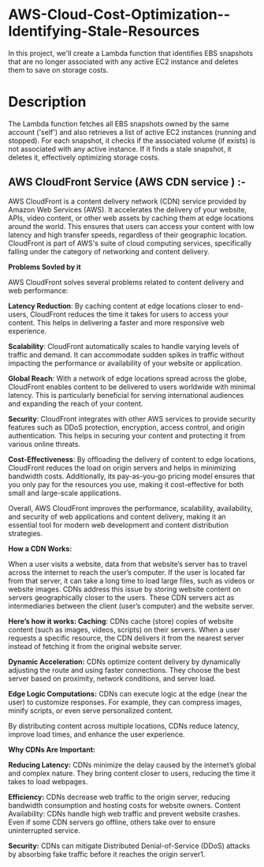 # AWS-Cloud-Cost-Optimization--Identifying-Stale-Resources
In this project, we'll create a Lambda function that identifies EBS snapshots that are no longer associated with any active EC2 instance and deletes them to save on storage costs.

# **Description**
  The Lambda function fetches all EBS snapshots owned by the same account ('self') and also retrieves a list of active EC2 instances (running and stopped). For each snapshot, it checks if the associated volume (if exists) is not associated with any active instance. If it finds a stale snapshot, it deletes it, effectively optimizing storage costs.
## AWS CloudFront Service (AWS CDN service ) :-
AWS CloudFront is a content delivery network (CDN) service provided by Amazon Web Services (AWS). It accelerates the delivery of your website, APIs, video content, or other web assets by caching them at edge locations around the world. This ensures that users can access your content with low latency and high transfer speeds, regardless of their geographic location. CloudFront is part of AWS's suite of cloud computing services, specifically falling under the category of networking and content delivery.


**Problems Sovled by it**


AWS CloudFront solves several problems related to content delivery and web performance:

**Latency Reduction**: By caching content at edge locations closer to end-users, CloudFront reduces the time it takes for users to access your content. This helps in delivering a faster and more responsive web experience.

**Scalability**: CloudFront automatically scales to handle varying levels of traffic and demand. It can accommodate sudden spikes in traffic without impacting the performance or availability of your website or application.

**Global Reach**: With a network of edge locations spread across the globe, CloudFront enables content to be delivered to users worldwide with minimal latency. This is particularly beneficial for serving international audiences and expanding the reach of your content.

**Security**: CloudFront integrates with other AWS services to provide security features such as DDoS protection, encryption, access control, and origin authentication. This helps in securing your content and protecting it from various online threats.

**Cost-Effectiveness**: By offloading the delivery of content to edge locations, CloudFront reduces the load on origin servers and helps in minimizing bandwidth costs. Additionally, its pay-as-you-go pricing model ensures that you only pay for the resources you use, making it cost-effective for both small and large-scale applications.

Overall, AWS CloudFront improves the performance, scalability, availability, and security of web applications and content delivery, making it an essential tool for modern web development and content distribution strategies.

**How a CDN Works:**

When a user visits a website, data from that website’s server has to travel across the internet to reach the user’s computer. If the user is located far from that server, it can take a long time to load large files, such as videos or website images.
CDNs address this issue by storing website content on servers geographically closer to the users. These CDN servers act as intermediaries between the client (user’s computer) and the website server.

**Here’s how it works:
Caching**: CDNs cache (store) copies of website content (such as images, videos, scripts) on their servers. When a user requests a specific resource, the CDN delivers it from the nearest server instead of fetching it from the original website server.

**Dynamic Acceleration:**
CDNs optimize content delivery by dynamically adjusting the route and using faster connections. They choose the best server based on proximity, network conditions, and server load.

**Edge Logic Computations:**
CDNs can execute logic at the edge (near the user) to customize responses. For example, they can compress images, minify scripts, or even serve personalized content.

By distributing content across multiple locations, CDNs reduce latency, improve load times, and enhance the user experience.

**Why CDNs Are Important:**

   **Reducing Latency:** CDNs minimize the delay caused by the internet’s global and complex nature. They bring content closer to users, reducing the time it takes to load webpages.

**Efficiency:** CDNs decrease web traffic to the origin server, reducing bandwidth consumption and hosting costs for website owners.
Content Availability: CDNs handle high web traffic and prevent website crashes. Even if some CDN servers go offline, others take over to ensure uninterrupted service.

**Security:** CDNs can mitigate Distributed Denial-of-Service (DDoS) attacks by absorbing fake traffic before it reaches the origin server1.


